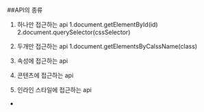 ##API의 종류
1. 하나만 접근하는 api
    1.document.getElementById(id)
    2.document.querySelector(cssSelector)
2. 두개만 접근하는 api
    1.document.getElementsByCalssName(class)
    
3. 속성에 접근하는 api

4. 콘텐츠에 접근하는 api

5. 인라인 스타일에 접근하는 api

*

